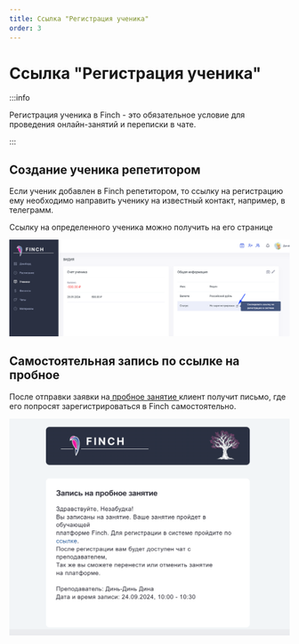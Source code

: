 ```yaml
---
title: Ссылка "Регистрация ученика"
order: 3
---
```


# Ссылка "Регистрация ученика"

:::info

Регистрация ученика в Finch - это обязательное условие для проведения онлайн-занятий и переписки в чате.

:::

## Создание ученика репетитором

Если ученик добавлен в Finch репетитором, то ссылку на регистрацию ему необходимо направить ученику на известный контакт, например, в телеграмм.

Ссылку на определенного ученика можно получить на его странице

![](<../.gitbook/assets/image (80).png>)

## Самостоятельная запись по ссылке на пробное

После отправки заявки на[ пробное занятие ](ssylka-zapis-na-probnoe.md)клиент получит письмо, где его попросят зарегистрироваться в Finch самостоятельно.

![](<../.gitbook/assets/image (82).png>)
